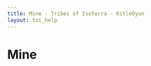```yaml
---
title: Mine - Tribes of Isoterra - KitleOyun
layout: toi_help
---
```


<h1 class="h1">Mine</h1>

